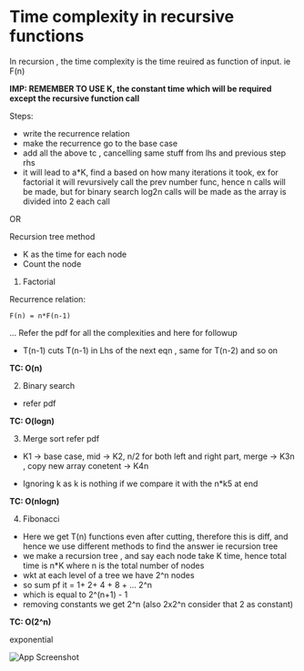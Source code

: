 # Time complexity in recursive functions


In recursion , the time complexity is the time reuired as function of input. ie F(n)


**IMP: REMEMBER TO USE K, the constant time which will be required except the recursive function call**


Steps:

- write the recurrence relation
- make the recurrence go to the base case 
- add all the above tc , cancelling same stuff from lhs and previous step rhs
- it will lead to a*K, find a based on how many iterations it took, ex for factorial it will revursively call the prev number func, hence n calls will be made, but for binary search log2n calls will be made as the array is divided into 2 each call



OR 


Recursion tree method
- K as the time for each node
- Count the node

1. Factorial


Recurrence relation:

```
F(n) = n*F(n-1)
```

... Refer the pdf for all the complexities and here for followup


- T(n-1) cuts T(n-1) in Lhs of the next eqn , same for T(n-2) and so on


**TC: O(n)**

2. Binary search
- refer pdf

**TC: O(logn)**


3. Merge sort
refer pdf
- K1 -> base case, mid -> K2, n/2 for both left and right part, merge -> K3n , copy new array conetent -> K4n

- Ignoring k as k is nothing if we compare it with the n*k5 at end

**TC: O(nlogn)**


4. Fibonacci

- Here we get T(n) functions even after cutting, therefore this is diff, and hence we use different methods to find the answer ie recursion tree
- we make a recursion tree , and say each node take K time, hence total time is n*K where n is the total number of nodes 
- wkt at each level of a tree we have 2^n nodes
- so sum pf it = 1+ 2+ 4 + 8 + ...  2^n
- which is equal to 2^(n+1) - 1 
- removing constants we get 2^n (also 2x2^n consider that 2 as constant)


**TC: O(2^n)**


exponential



![App Screenshot](https://www.aprogrammerlife.com/images/pictuers/array_sorting_algorithms_bigo_complexity_chart.jpg)
